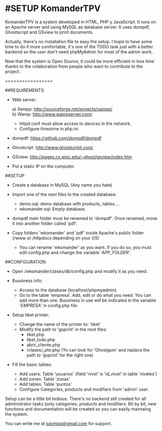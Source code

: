 #SETUP KomanderTPV
================

KomanderTPV is a system developed in HTML, PHP y JavaScript. It runs on an Apache server and using MySQL as database server. It uses dompdf, Ghostscript and GSview to print documents.

Actually, there's no installation file to easy the setup. I hope to have some time to do it more comfortable, it's one of the TODO task just with a better backend so the user don't need phpMyAdmin for most of the admin work.

Now that the system is Open Source, it could be more efficient in less time thanks to the colaboration from people who want to contribute to the project.
 

=================


##REQUIREMENTS:

- Web server: 
	
	a) Xampp: http://sourceforge.net/projects/xampp/<br/>
	b) Wamp: http://www.wampserver.com/
	
	- httpd.conf must allow access to devices in the network.
	- Configure timezone in php.ini
	
- dompdf: https://github.com/dompdf/dompdf

- Ghostcript: http://www.ghostscript.com/	

- GSview: http://pages.cs.wisc.edu/~ghost/gsview/index.htm
	
- Put a static IP on the computer.
	
	


##SETUP

- Create a database in MySQL (Any name you hate)

- Import one of the next files to the created database:

	- demo.sql: demo database with products, tables....
	- wkomander.sql: Empty database.
	
- dompdf main folder must be renamed to 'dompdf'. Once renamed, move it into another folder called 'pdf'.

- Copy folders 'wkomander' and 'pdf' inside Apache's public folder (/www or /httpdocs depending on your OS)
	- You can rename 'wkomander' as you want. If you do so, you must edit config.php and change the variable '_APP_FOLDER_'.


##CONFIGURATION


- Open /wkomander/clases/db/config.php and modify it as you need.

- Bussiness info:
	- Access to the database (localhost/phpmyadmin)
	- Go to the table 'empresa'. Add, edit or do what you need. You can add more than one. Bussiness in use will be indicated in the variable '_EMPRESA_' in config.php file.

- Setup tiket printer:
	- Change the name of the printer to: 'tiket'
	- Modify the path to 'gsprint' in the next files:
		- tiket.php
		- tiket_todo.php
		- abrir_cliente.php
		- /clases/_pte.php
	(Yo can look for 'Ghostgum' and replace the path to 'gsprint' for the right one)

- Fill the basic tables:
	- Add users: Table 'usuarios' (field 'nivel' is 'id_nivel' in table 'niveles')
	- Add zones: Table 'zonas'
	- Add tables: Table 'puntos'
	- Configure Categories, products and modifiers from 'admin' user.


Setup can be a little bit tedious. There's no backend still created for all administrator tasks (only categories, products and modifiers. Bit by bit, new functions and documentation will be created so you can easily maintaing the system.

You can write me at luismips@gmail.com for support.


